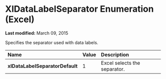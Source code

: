 
# XlDataLabelSeparator Enumeration (Excel)

 **Last modified:** March 09, 2015

Specifies the separator used with data labels.


|**Name**|**Value**|**Description**|
|:-----|:-----|:-----|
| **xlDataLabelSeparatorDefault**|1|Excel selects the separator.|
